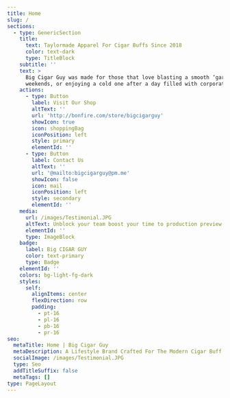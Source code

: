 ```yaml
---
title: Home
slug: /
sections:
  - type: GenericSection
    title:
      text: Taylormade Apparel For Cigar Buffs Since 2018
      color: text-dark
      type: TitleBlock
    subtitle: ''
    text: >
      Big Cigar Guy was made for those that love blasting a smooth ‘gar on the
      weekends, or enjoying a cold one after a day filled with corporate wins.
    actions:
      - type: Button
        label: Visit Our Shop
        altText: ''
        url: 'http://bonfire.com/store/bigcigarguy'
        showIcon: true
        icon: shoppingBag
        iconPosition: left
        style: primary
        elementId: ''
      - type: Button
        label: Contact Us
        altText: ''
        url: '@mailto:bigcigarguy@pm.me'
        showIcon: false
        icon: mail
        iconPosition: left
        style: secondary
        elementId: ''
    media:
      url: /images/Testimonial.JPG
      altText: Unblock your team boost your time to production preview
      elementId: ''
      type: ImageBlock
    badge:
      label: Big CIGAR GUY
      color: text-primary
      type: Badge
    elementId: ''
    colors: bg-light-fg-dark
    styles:
      self:
        alignItems: center
        flexDirection: row
        padding:
          - pt-16
          - pl-16
          - pb-16
          - pr-16
seo:
  metaTitle: Home | Big Cigar Guy
  metaDescription: A Lifestyle Brand Crafted For The Modern Cigar Buff
  socialImage: /images/Testimonial.JPG
  type: Seo
  addTitleSuffix: false
  metaTags: []
type: PageLayout
---
```

